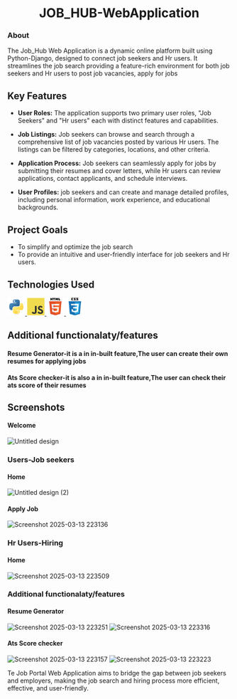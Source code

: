 <h1 align="center">JOB_HUB-WebApplication</h1>

<h3>About</h3>
The Job_Hub Web Application is a dynamic online platform built using Python-Django, designed to connect job seekers and Hr users. It streamlines the job search providing a feature-rich environment for both job seekers and Hr users to post job vacancies, apply for jobs

## Key Features

- **User Roles:** The application supports two primary user roles, "Job Seekers" and "Hr users" each with distinct features and capabilities.

- **Job Listings:** Job seekers can browse and search through a comprehensive list of job vacancies posted by various Hr users. The listings can be filtered by categories, locations, and other criteria.

- **Application Process:** Job seekers can seamlessly apply for jobs by submitting their resumes and cover letters, while Hr users can review applications, contact applicants, and schedule interviews.

- **User Profiles:** job seekers and can create and manage detailed profiles, including personal information, work experience, and educational backgrounds.

## Project Goals

- To simplify and optimize the job search 
- To provide an intuitive and user-friendly interface for job seekers and Hr users.

## Technologies Used
<p> <a href="https://www.python.org/" target="_blank"> <img src="https://raw.githubusercontent.com/devicons/devicon/master/icons/python/python-original.svg" alt="python" width="40" height="40"/> </a>
<a href="https://developer.mozilla.org/en-US/docs/Web/JavaScript" target="_blank"> <img src="https://raw.githubusercontent.com/devicons/devicon/master/icons/javascript/javascript-original.svg" alt="javascript" width="40" height="40"/> </a> 
<a href="https://www.w3.org/html/" target="_blank"> <img src="https://raw.githubusercontent.com/devicons/devicon/master/icons/html5/html5-original-wordmark.svg" alt="html5" width="40" height="40"/> </a><a href="https://www.w3schools.com/css/" target="_blank"> <img src="https://raw.githubusercontent.com/devicons/devicon/master/icons/css3/css3-original-wordmark.svg" alt="css3" width="40" height="40"/> </a></p>

## Additional functionalaty/features

#### Resume Generator-it is a in in-built feature,The user can create their own resumes for applying jobs
#### Ats Score checker-it is also  a in in-built feature,The user can check their ats score of their resumes

## Screenshots

#### Welcome
![Untitled design](https://github.com/user-attachments/assets/55cbf83e-8353-49b1-b6bf-7fe33e82b25f)

### Users-Job seekers

#### Home
![Untitled design (2)](https://github.com/user-attachments/assets/0376da98-490e-4d2b-b880-82a596d8d7bf)

#### Apply Job

![Screenshot 2025-03-13 223136](https://github.com/user-attachments/assets/dc7c0dd9-f3c5-4261-83bf-dc5dd04f738e)

### Hr Users-Hiring

#### Home

![Screenshot 2025-03-13 223509](https://github.com/user-attachments/assets/380863e0-b5fd-4483-89fe-7e35d03a4905)

### Additional functionalaty/features

#### Resume Generator

![Screenshot 2025-03-13 223251](https://github.com/user-attachments/assets/9ce72e40-162c-4c33-88c7-7c1c40ee2951)
![Screenshot 2025-03-13 223316](https://github.com/user-attachments/assets/b0354d6c-0158-4cb5-8308-81d570c5940a)

#### Ats Score checker

![Screenshot 2025-03-13 223157](https://github.com/user-attachments/assets/a0449e6e-3e65-488b-9d6e-bd40f18f2d41)
![Screenshot 2025-03-13 223223](https://github.com/user-attachments/assets/0a8a259d-84b5-4fb2-8945-9ec6ab4518e1)

Te Job Portal Web Application aims to bridge the gap between job seekers and employers, making the job search and hiring process more efficient, effective, and user-friendly.












